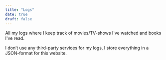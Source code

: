 ```yaml
---
title: "Logs"
date: true
draft: false
---
```

All my logs where I keep track of movies/TV-shows I've watched and books I've read.

I don’t use any third-party services for my logs, I store everything in a JSON-format for this website.